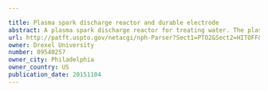 ```yaml
---

title: Plasma spark discharge reactor and durable electrode
abstract: A plasma spark discharge reactor for treating water. The plasma spark discharge reactor comprises a HV electrode with a head and ground electrode that surrounds at least a portion of the HV electrode. A passage for gas may pass through the reactor to a location proximate to the head to provide controlled formation of gas bubbles in order to facilitate the plasma spark discharge in a liquid environment.
url: http://patft.uspto.gov/netacgi/nph-Parser?Sect1=PTO2&Sect2=HITOFF&p=1&u=%2Fnetahtml%2FPTO%2Fsearch-adv.htm&r=1&f=G&l=50&d=PALL&S1=09540257&OS=09540257&RS=09540257
owner: Drexel University
number: 09540257
owner_city: Philadelphia
owner_country: US
publication_date: 20151104
---
```

